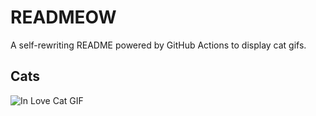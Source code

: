 # READMEOW

A self-rewriting README powered by GitHub Actions to display cat gifs.

## Cats

![In Love Cat GIF](https://media1.giphy.com/media/MDJ9IbxxvDUQM/200.gif?cid=9acd02da2auh7pxswlbcjtaic8ef7u0rppk8oz3gcv2xrnya&ep=v1_gifs_search&rid=200.gif&ct=g)
